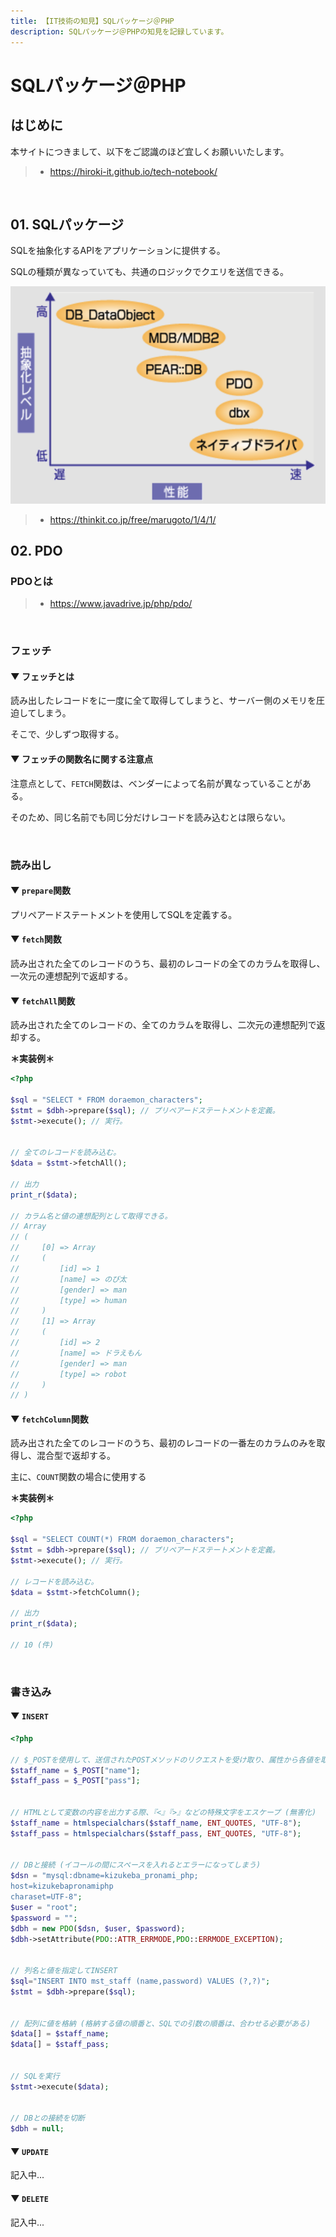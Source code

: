 ```yaml
---
title: 【IT技術の知見】SQLパッケージ＠PHP
description: SQLパッケージ＠PHPの知見を記録しています。
---
```


# SQLパッケージ＠PHP

## はじめに

本サイトにつきまして、以下をご認識のほど宜しくお願いいたします。

> - https://hiroki-it.github.io/tech-notebook/

<br>

## 01. SQLパッケージ

SQLを抽象化するAPIをアプリケーションに提供する。

SQLの種類が異なっていても、共通のロジックでクエリを送信できる。

![php_sql_package](https://raw.githubusercontent.com/hiroki-it/tech-notebook-images/master/images/php_sql_package.png)

> - https://thinkit.co.jp/free/marugoto/1/4/1/

## 02. PDO

### PDOとは

> - https://www.javadrive.jp/php/pdo/

<br>

### フェッチ

#### ▼ フェッチとは

読み出したレコードをに一度に全て取得してしまうと、サーバー側のメモリを圧迫してしまう。

そこで、少しずつ取得する。

#### ▼ フェッチの関数名に関する注意点

注意点として、`FETCH`関数は、ベンダーによって名前が異なっていることがある。

そのため、同じ名前でも同じ分だけレコードを読み込むとは限らない。

<br>

### 読み出し

#### ▼ `prepare`関数

プリペアードステートメントを使用してSQLを定義する。

#### ▼ `fetch`関数

読み出された全てのレコードのうち、最初のレコードの全てのカラムを取得し、一次元の連想配列で返却する。

#### ▼ `fetchAll`関数

読み出された全てのレコードの、全てのカラムを取得し、二次元の連想配列で返却する。

**＊実装例＊**

```php
<?php

$sql = "SELECT * FROM doraemon_characters";
$stmt = $dbh->prepare($sql); // プリペアードステートメントを定義。
$stmt->execute(); // 実行。


// 全てのレコードを読み込む。
$data = $stmt->fetchAll();

// 出力
print_r($data);

// カラム名と値の連想配列として取得できる。
// Array
// (
//     [0] => Array
//     (
//         [id] => 1
//         [name] => のび太
//         [gender] => man
//         [type] => human
//     )
//     [1] => Array
//     (
//         [id] => 2
//         [name] => ドラえもん
//         [gender] => man
//         [type] => robot
//     )
// )
```

#### ▼ `fetchColumn`関数

読み出された全てのレコードのうち、最初のレコードの一番左のカラムのみを取得し、混合型で返却する。

主に、`COUNT`関数の場合に使用する

**＊実装例＊**

```php
<?php

$sql = "SELECT COUNT(*) FROM doraemon_characters";
$stmt = $dbh->prepare($sql); // プリペアードステートメントを定義。
$stmt->execute(); // 実行。

// レコードを読み込む。
$data = $stmt->fetchColumn();

// 出力
print_r($data);

// 10 (件)
```

<br>

### 書き込み

#### ▼ `INSERT`

```php
<?php

// $_POSTを使用して、送信されたPOSTメソッドのリクエストを受け取り、属性から各値を取得する。
$staff_name = $_POST["name"];
$staff_pass = $_POST["pass"];


// HTMLとして変数の内容を出力する際、『<』『>』などの特殊文字をエスケープ (無害化)
$staff_name = htmlspecialchars($staff_name, ENT_QUOTES, "UTF-8");
$staff_pass = htmlspecialchars($staff_pass, ENT_QUOTES, "UTF-8");


// DBと接続 (イコールの間にスペースを入れるとエラーになってしまう)
$dsn = "mysql:dbname=kizukeba_pronami_php;
host=kizukebapronamiphp
charaset=UTF-8";
$user = "root";
$password = "";
$dbh = new PDO($dsn, $user, $password);
$dbh->setAttribute(PDO::ATTR_ERRMODE,PDO::ERRMODE_EXCEPTION);


// 列名と値を指定してINSERT
$sql="INSERT INTO mst_staff (name,password) VALUES (?,?)";
$stmt = $dbh->prepare($sql);


// 配列に値を格納 (格納する値の順番と、SQLでの引数の順番は、合わせる必要がある)
$data[] = $staff_name;
$data[] = $staff_pass;


// SQLを実行
$stmt->execute($data);


// DBとの接続を切断
$dbh = null;
```

#### ▼ `UPDATE`

記入中...

#### ▼ `DELETE`

記入中...

<br>
